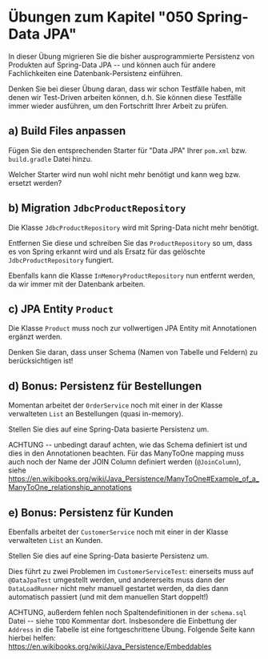 # Übungen zum Kapitel "050 Spring-Data JPA"

In dieser Übung migrieren Sie die bisher ausprogrammierte Persistenz von Produkten
auf Spring-Data JPA -- und können auch für andere Fachlichkeiten eine Datenbank-Persistenz einführen.

Denken Sie bei dieser Übung daran, dass wir schon Testfälle haben, mit denen wir
Test-Driven arbeiten können, d.h. Sie können diese Testfälle immer wieder ausführen, um den Fortschritt Ihrer
Arbeit zu prüfen.

## a) Build Files anpassen

Fügen Sie den entsprechenden Starter für "Data JPA" Ihrer `pom.xml` bzw. `build.gradle` Datei hinzu.

Welcher Starter wird nun wohl nicht mehr benötigt und kann weg bzw. ersetzt werden?

## b) Migration `JdbcProductRepository`

Die Klasse `JdbcProductRepository` wird mit Spring-Data nicht mehr benötigt.

Entfernen Sie diese und schreiben Sie das `ProductRepository` so um, dass es von Spring erkannt wird
und als Ersatz für das gelöschte `JdbcProductRepository` fungiert.

Ebenfalls kann die Klasse `InMemoryProductRepository` nun entfernt werden, da wir immer mit der
Datenbank arbeiten.

## c) JPA Entity `Product`

Die Klasse `Product` muss noch zur vollwertigen JPA Entity mit Annotationen ergänzt werden.

Denken Sie daran, dass unser Schema (Namen von Tabelle und Feldern) zu berücksichtigen ist!

## d) Bonus: Persistenz für Bestellungen

Momentan arbeitet der `OrderService` noch mit einer in der Klasse verwalteten `List` an
Bestellungen (quasi in-memory).

Stellen Sie dies auf eine Spring-Data basierte Persistenz um.

ACHTUNG -- unbedingt darauf achten, wie das Schema definiert ist und dies in den
Annotationen beachten. Für das ManyToOne mapping muss auch noch der Name der JOIN
Column definiert werden (`@JoinColumn`),
siehe https://en.wikibooks.org/wiki/Java_Persistence/ManyToOne#Example_of_a_ManyToOne_relationship_annotations

## e) Bonus: Persistenz für Kunden

Ebenfalls arbeitet der `CustomerService` noch mit einer in der Klasse verwalteten `List` an Kunden.

Stellen Sie dies auf eine Spring-Data basierte Persistenz um.

Dies führt zu zwei Problemen im `CustomerServiceTest`: einerseits muss auf `@DataJpaTest` umgestellt
werden, und andererseits muss dann der `DataLoadRunner` nicht mehr manuell gestartet werden, da
dies dann automatisch passiert (und mit dem manuellen Start doppelt!)

ACHTUNG, außerdem fehlen noch Spaltendefinitionen in der `schema.sql` Datei -- siehe `TODO`
Kommentar dort. Insbesondere die Einbettung der `Address` in die Tabelle ist eine fortgeschrittene
Übung. Folgende Seite kann hierbei helfen: https://en.wikibooks.org/wiki/Java_Persistence/Embeddables